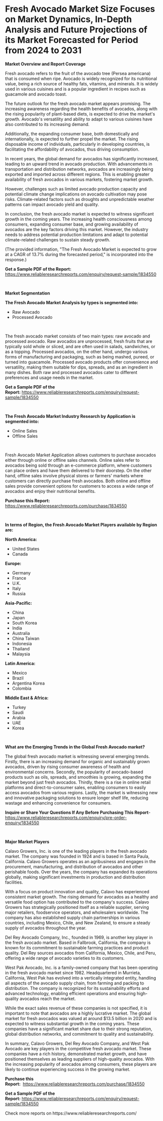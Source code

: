 <p><h1>Fresh Avocado Market Size Focuses on Market Dynamics, In-Depth Analysis and Future Projections of its Market Forecasted for Period from 2024 to 2031</h1></p><p><strong>Market Overview and Report Coverage</strong></p>
<p><p>Fresh avocado refers to the fruit of the avocado tree (Persea americana) that is consumed when ripe. Avocado is widely recognized for its nutritional value, being a rich source of healthy fats, vitamins, and minerals. It is widely used in various cuisines and is a popular ingredient in recipes such as guacamole and avocado toast.</p><p>The future outlook for the fresh avocado market appears promising. The increasing awareness regarding the health benefits of avocados, along with the rising popularity of plant-based diets, is expected to drive the market's growth. Avocado's versatility and ability to adapt to various cuisines have also contributed to its increasing demand.</p><p>Additionally, the expanding consumer base, both domestically and internationally, is expected to further propel the market. The rising disposable income of individuals, particularly in developing countries, is facilitating the affordability of avocados, thus driving consumption.</p><p>In recent years, the global demand for avocados has significantly increased, leading to an upward trend in avocado production. With advancements in transportation and distribution networks, avocados are increasingly being exported and imported across different regions. This is enabling greater availability of fresh avocados in various markets, fostering market growth.</p><p>However, challenges such as limited avocado production capacity and potential climate change implications on avocado cultivation may pose risks. Climate-related factors such as droughts and unpredictable weather patterns can impact avocado yield and quality.</p><p>In conclusion, the fresh avocado market is expected to witness significant growth in the coming years. The increasing health consciousness among consumers, expanding consumer base, and growing availability of avocados are the key factors driving this market. However, the industry needs to address potential production limitations and adapt to potential climate-related challenges to sustain steady growth.</p><p>(The provided information, "The Fresh Avocado Market is expected to grow at a CAGR of 13.7% during the forecasted period," is incorporated into the response.)</p></p>
<p><strong>Get a Sample PDF of the Report:</strong> <a href="https://www.reliableresearchreports.com/enquiry/request-sample/1834550">https://www.reliableresearchreports.com/enquiry/request-sample/1834550</a></p>
<p>&nbsp;</p>
<p><strong>Market Segmentation</strong></p>
<p><strong>The Fresh Avocado Market Analysis by types is segmented into:</strong></p>
<p><ul><li>Raw Avocado</li><li>Processed Avocado</li></ul></p>
<p>&nbsp;</p>
<p><p>The fresh avocado market consists of two main types: raw avocado and processed avocado. Raw avocados are unprocessed, fresh fruits that are typically sold whole or sliced, and are often used in salads, sandwiches, or as a topping. Processed avocados, on the other hand, undergo various forms of manufacturing and packaging, such as being mashed, pureed, or turned into guacamole. Processed avocado products offer convenience and versatility, making them suitable for dips, spreads, and as an ingredient in many dishes. Both raw and processed avocados cater to different preferences and usage needs in the market.</p></p>
<p><strong>Get a Sample PDF of the Report:</strong>&nbsp;<a href="https://www.reliableresearchreports.com/enquiry/request-sample/1834550">https://www.reliableresearchreports.com/enquiry/request-sample/1834550</a></p>
<p>&nbsp;</p>
<p><strong>The Fresh Avocado Market Industry Research by Application is segmented into:</strong></p>
<p><ul><li>Online Sales</li><li>Offline Sales</li></ul></p>
<p>&nbsp;</p>
<p><p>Fresh Avocado Market Application allows customers to purchase avocados either through online or offline sales channels. Online sales refer to avocados being sold through an e-commerce platform, where customers can place orders and have them delivered to their doorstep. On the other hand, offline sales involve physical stores or farmers' markets where customers can directly purchase fresh avocados. Both online and offline sales provide convenient options for customers to access a wide range of avocados and enjoy their nutritional benefits.</p></p>
<p><strong>Purchase this Report:</strong>&nbsp; <a href="https://www.reliableresearchreports.com/purchase/1834550">https://www.reliableresearchreports.com/purchase/1834550</a></p>
<p>&nbsp;</p>
<p><strong>In terms of Region, the Fresh Avocado Market Players available by Region are:</strong></p>
<p>
    <p> <strong> North America: </strong>
        <ul>
            <li>United States</li>
            <li>Canada</li>
        </ul>
        </p> 
    <p> <strong> Europe: </strong>
        <ul>
            <li>Germany</li>
            <li>France</li>
            <li>U.K.</li>
            <li>Italy</li>
            <li>Russia</li>
        </ul>
        </p> 
    <p> <strong> Asia-Pacific: </strong>
        <ul>
            <li>China</li>
            <li>Japan</li>
            <li>South Korea</li>
            <li>India</li>
            <li>Australia</li>
            <li>China Taiwan</li>
            <li>Indonesia</li>
            <li>Thailand</li>
            <li>Malaysia</li>
        </ul>
        </p> 
    <p> <strong> Latin America: </strong>
        <ul>
            <li>Mexico</li>
            <li>Brazil</li>
            <li>Argentina Korea</li>
            <li>Colombia</li>
        </ul>
        </p> 
    <p> <strong> Middle East & Africa: </strong>
        <ul>
            <li>Turkey</li>
            <li>Saudi</li>
            <li>Arabia</li>
            <li>UAE</li>
            <li>Korea</li>
        </ul>
    </p>
    </p>
<p>&nbsp;</p>
<p><strong>What are the Emerging Trends in the Global Fresh Avocado market?</strong></p>
<p><p>The global fresh avocado market is witnessing several emerging trends. Firstly, there is an increasing demand for organic and sustainably grown avocados, driven by rising consumer awareness of health and environmental concerns. Secondly, the popularity of avocado-based products such as oils, spreads, and smoothies is growing, expanding the market beyond just fresh avocados. Thirdly, there is a rise in online retail platforms and direct-to-consumer sales, enabling consumers to easily access avocados from various regions. Lastly, the market is witnessing new and innovative packaging solutions to ensure longer shelf life, reducing wastage and enhancing convenience for consumers.</p></p>
<p><strong>Inquire or Share Your Questions If Any Before Purchasing This Report</strong>- <a href="https://www.reliableresearchreports.com/enquiry/pre-order-enquiry/1834550">https://www.reliableresearchreports.com/enquiry/pre-order-enquiry/1834550</a></p>
<p>&nbsp;</p>
<p><strong>Major Market Players</strong></p>
<p><p>Calavo Growers, Inc. is one of the leading players in the fresh avocado market. The company was founded in 1924 and is based in Santa Paula, California. Calavo Growers operates as an agribusiness and engages in the procurement, manufacturing, and distribution of avocados and other perishable foods. Over the years, the company has expanded its operations globally, making significant investments in production and distribution facilities.</p><p>With a focus on product innovation and quality, Calavo has experienced consistent market growth. The rising demand for avocados as a healthy and versatile food option has contributed to the company's success. Calavo Growers has strategically positioned itself as a reliable supplier, serving major retailers, foodservice operators, and wholesalers worldwide. The company has also established supply chain partnerships in various countries, including Mexico, Chile, and New Zealand, to ensure a steady supply of avocados throughout the year.</p><p>Del Rey Avocado Company, Inc., founded in 1969, is another key player in the fresh avocado market. Based in Fallbrook, California, the company is known for its commitment to sustainable farming practices and product quality. Del Rey sources avocados from California, Mexico, Chile, and Peru, offering a wide range of avocado varieties to its customers.</p><p>West Pak Avocado, Inc. is a family-owned company that has been operating in the fresh avocado market since 1982. Headquartered in Murrieta, California, West Pak has evolved into a vertically integrated entity, handling all aspects of the avocado supply chain, from farming and packing to distribution. The company is recognized for its sustainability efforts and advanced technology, enabling efficient operations and ensuring high-quality avocados reach the market.</p><p>While the exact sales revenue of these companies is not specified, it is important to note that avocados are a highly lucrative market. The global market for fresh avocados was valued at around $13.5 billion in 2020 and is expected to witness substantial growth in the coming years. These companies have a significant market share due to their strong reputation, global distribution networks, and commitment to quality and sustainability.</p><p>In summary, Calavo Growers, Del Rey Avocado Company, and West Pak Avocado are key players in the competitive fresh avocado market. These companies have a rich history, demonstrated market growth, and have positioned themselves as leading suppliers of high-quality avocados. With the increasing popularity of avocados among consumers, these players are likely to continue experiencing success in the growing market.</p></p>
<p><strong>Purchase this Report:</strong>&nbsp;&nbsp;<a href="https://www.reliableresearchreports.com/purchase/1834550">https://www.reliableresearchreports.com/purchase/1834550</a></p>
<p></p>
<p><strong>Get a Sample PDF of the Report:</strong>&nbsp;<a href="https://www.reliableresearchreports.com/enquiry/request-sample/1834550">https://www.reliableresearchreports.com/enquiry/request-sample/1834550</a></p>
<p>Check more reports on https://www.reliableresearchreports.com/</p>